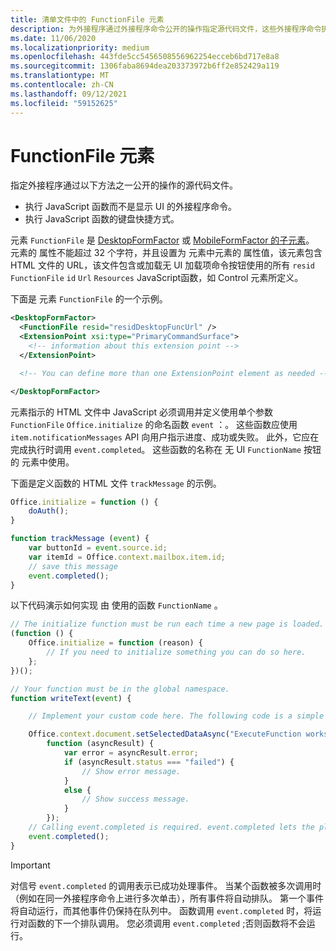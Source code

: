 ```yaml
---
title: 清单文件中的 FunctionFile 元素
description: 为外接程序通过外接程序命令公开的操作指定源代码文件，这些外接程序命令执行 JavaScript 函数，而不显示 UI。
ms.date: 11/06/2020
ms.localizationpriority: medium
ms.openlocfilehash: 443fde5cc5456508556962254ecceb6bd717e8a8
ms.sourcegitcommit: 1306faba8694dea203373972b6ff2e852429a119
ms.translationtype: MT
ms.contentlocale: zh-CN
ms.lasthandoff: 09/12/2021
ms.locfileid: "59152625"
---
```

# <a name="functionfile-element"></a>FunctionFile 元素

指定外接程序通过以下方法之一公开的操作的源代码文件。

* 执行 JavaScript 函数而不是显示 UI 的外接程序命令。
* 执行 JavaScript 函数的键盘快捷方式。

元素 `FunctionFile` 是 [DesktopFormFactor](desktopformfactor.md) 或 [MobileFormFactor 的子元素](mobileformfactor.md)。 元素的 属性不能超过 32 个字符，并且设置为 元素中元素的 属性值，该元素包含 HTML 文件的 URL，该文件包含或加载无 UI 加载项命令按钮使用的所有 `resid` `FunctionFile` `id` `Url` `Resources` JavaScript[](control.md)函数，如 Control 元素所定义。

下面是 元素 `FunctionFile` 的一个示例。

```XML
<DesktopFormFactor>
  <FunctionFile resid="residDesktopFuncUrl" />
  <ExtensionPoint xsi:type="PrimaryCommandSurface">
    <!-- information about this extension point -->
  </ExtensionPoint>

  <!-- You can define more than one ExtensionPoint element as needed -->

</DesktopFormFactor>
```

元素指示的 HTML 文件中 JavaScript 必须调用并定义使用单个参数 `FunctionFile` `Office.initialize` 的命名函数 `event` ：。 这些函数应使用 `item.notificationMessages` API 向用户指示进度、成功或失败。 此外，它应在完成执行时调用 `event.completed`。 这些函数的名称在 无 UI `FunctionName` 按钮的 元素中使用。

下面是定义函数的 HTML 文件 `trackMessage` 的示例。

```js
Office.initialize = function () {
    doAuth();
}

function trackMessage (event) {
    var buttonId = event.source.id;    
    var itemId = Office.context.mailbox.item.id;
    // save this message
    event.completed();
}
```

以下代码演示如何实现 由 使用的函数 `FunctionName` 。

```js
// The initialize function must be run each time a new page is loaded.
(function () {
    Office.initialize = function (reason) {
        // If you need to initialize something you can do so here.
    };
})();

// Your function must be in the global namespace.
function writeText(event) {

    // Implement your custom code here. The following code is a simple example.

    Office.context.document.setSelectedDataAsync("ExecuteFunction works. Button ID=" + event.source.id,
        function (asyncResult) {
            var error = asyncResult.error;
            if (asyncResult.status === "failed") {
                // Show error message.
            }
            else {
                // Show success message.
            }
        });
    // Calling event.completed is required. event.completed lets the platform know that processing has completed.
    event.completed();
}
```

> [!IMPORTANT]
> 对信号 `event.completed` 的调用表示已成功处理事件。 当某个函数被多次调用时（例如在同一外接程序命令上进行多次单击），所有事件将自动排队。 第一个事件将自动运行，而其他事件仍保持在队列中。 函数调用 `event.completed` 时，将运行对函数的下一个排队调用。 您必须调用 `event.completed` ;否则函数将不会运行。

